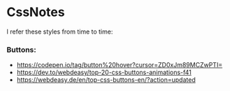 # CssNotes

I refer these styles from time to time:

### Buttons:
- https://codepen.io/tag/button%20hover?cursor=ZD0xJm89MCZwPTI=
- https://dev.to/webdeasy/top-20-css-buttons-animations-f41
- https://webdeasy.de/en/top-css-buttons-en/?action=updated
